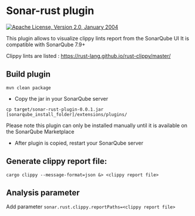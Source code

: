 <!---
 Licensed to the Apache Software Foundation (ASF) under one or more
 contributor license agreements.  See the NOTICE file distributed with
 this work for additional information regarding copyright ownership.
 The ASF licenses this file to You under the Apache License, Version 2.0
 (the "License"); you may not use this file except in compliance with
 the License.  You may obtain a copy of the License at

      http://www.apache.org/licenses/LICENSE-2.0

 Unless required by applicable law or agreed to in writing, software
 distributed under the License is distributed on an "AS IS" BASIS,
 WITHOUT WARRANTIES OR CONDITIONS OF ANY KIND, either express or implied.
 See the License for the specific language governing permissions and
 limitations under the License.
-->
Sonar-rust plugin
==================

[![Apache License, Version 2.0, January 2004](https://img.shields.io/github/license/apache/maven.svg?label=License)](http://www.apache.org/licenses/LICENSE-2.0)

This plugin allows to visualize clippy lints report from the SonarQube UI
It is compatible with SonarQube 7.9+

Clippy lints are listed : https://rust-lang.github.io/rust-clippy/master/

## Build plugin

`mvn clean package`

* Copy the jar in your SonarQube server

`cp target/sonar-rust-plugin-0.0.1.jar [sonarqube_install_folder]/extensions/plugins/`

Please note this plugin can only be installed manually until it 
is available on the SonarQube Marketplace

* After plugin is copied, restart your SonarQube server

## Generate clippy report file:

`cargo clippy --message-format=json &> <clippy report file>`

## Analysis parameter

Add parameter `sonar.rust.clippy.reportPaths=<clippy report file>`